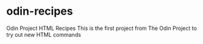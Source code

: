 # odin-recipes
Odin Project HTML Recipes
This is the first project from The Odin Project to try out new HTML commands
